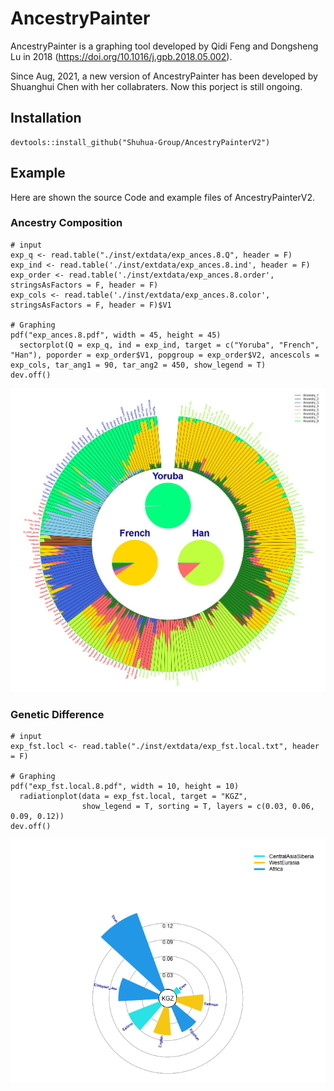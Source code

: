 # AncestryPainter

AncestryPainter is a graphing tool developed by Qidi Feng and Dongsheng Lu in 2018 (https://doi.org/10.1016/j.gpb.2018.05.002).

Since Aug, 2021, a new version of AncestryPainter has been developed by Shuanghui Chen with her collabraters. Now this porject is still ongoing.

## Installation
```
devtools::install_github("Shuhua-Group/AncestryPainterV2")
```

## Example

Here are shown the source Code and example files of AncestryPainterV2.

### Ancestry Composition
```
# input
exp_q <- read.table("./inst/extdata/exp_ances.8.Q", header = F)
exp_ind <- read.table('./inst/extdata/exp_ances.8.ind', header = F)
exp_order <- read.table('./inst/extdata/exp_ances.8.order', stringsAsFactors = F, header = F)
exp_cols <- read.table('./inst/extdata/exp_ances.8.color', stringsAsFactors = F, header = F)$V1

# Graphing
pdf("exp_ances.8.pdf", width = 45, height = 45)
  sectorplot(Q = exp_q, ind = exp_ind, target = c("Yoruba", "French", "Han"), poporder = exp_order$V1, popgroup = exp_order$V2, ancescols = exp_cols, tar_ang1 = 90, tar_ang2 = 450, show_legend = T)
dev.off()
```
![](inst/figures/exp_ances.8.jpg)<!-- -->


### Genetic Difference
```
# input
exp_fst.locl <- read.table("./inst/extdata/exp_fst.local.txt", header = F)

# Graphing
pdf("exp_fst.local.8.pdf", width = 10, height = 10)
  radiationplot(data = exp_fst.local, target = "KGZ", 
                show_legend = T, sorting = T, layers = c(0.03, 0.06, 0.09, 0.12))
dev.off()
```
![](inst/figures/exp_fst.local.png)<!-- -->

